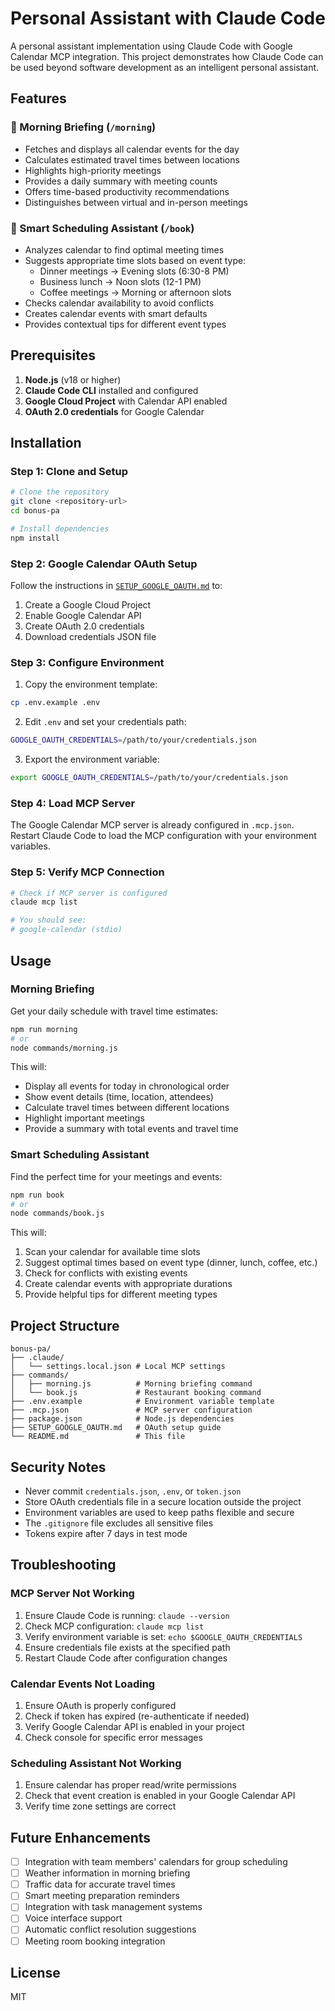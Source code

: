 # Personal Assistant with Claude Code

A personal assistant implementation using Claude Code with Google Calendar MCP integration. This project demonstrates how Claude Code can be used beyond software development as an intelligent personal assistant.

## Features

### 🌅 Morning Briefing (`/morning`)
- Fetches and displays all calendar events for the day
- Calculates estimated travel times between locations
- Highlights high-priority meetings
- Provides a daily summary with meeting counts
- Offers time-based productivity recommendations
- Distinguishes between virtual and in-person meetings

### 📅 Smart Scheduling Assistant (`/book`)
- Analyzes calendar to find optimal meeting times
- Suggests appropriate time slots based on event type:
  - Dinner meetings → Evening slots (6:30-8 PM)
  - Business lunch → Noon slots (12-1 PM)
  - Coffee meetings → Morning or afternoon slots
- Checks calendar availability to avoid conflicts
- Creates calendar events with smart defaults
- Provides contextual tips for different event types

## Prerequisites

1. **Node.js** (v18 or higher)
2. **Claude Code CLI** installed and configured
3. **Google Cloud Project** with Calendar API enabled
4. **OAuth 2.0 credentials** for Google Calendar

## Installation

### Step 1: Clone and Setup

```bash
# Clone the repository
git clone <repository-url>
cd bonus-pa

# Install dependencies
npm install
```

### Step 2: Google Calendar OAuth Setup

Follow the instructions in [`SETUP_GOOGLE_OAUTH.md`](./SETUP_GOOGLE_OAUTH.md) to:
1. Create a Google Cloud Project
2. Enable Google Calendar API
3. Create OAuth 2.0 credentials
4. Download credentials JSON file

### Step 3: Configure Environment

1. Copy the environment template:
```bash
cp .env.example .env
```

2. Edit `.env` and set your credentials path:
```bash
GOOGLE_OAUTH_CREDENTIALS=/path/to/your/credentials.json
```

3. Export the environment variable:
```bash
export GOOGLE_OAUTH_CREDENTIALS=/path/to/your/credentials.json
```

### Step 4: Load MCP Server

The Google Calendar MCP server is already configured in `.mcp.json`.
Restart Claude Code to load the MCP configuration with your environment variables.

### Step 5: Verify MCP Connection

```bash
# Check if MCP server is configured
claude mcp list

# You should see:
# google-calendar (stdio)
```

## Usage

### Morning Briefing

Get your daily schedule with travel time estimates:

```bash
npm run morning
# or
node commands/morning.js
```

This will:
- Display all events for today in chronological order
- Show event details (time, location, attendees)
- Calculate travel times between different locations
- Highlight important meetings
- Provide a summary with total events and travel time

### Smart Scheduling Assistant

Find the perfect time for your meetings and events:

```bash
npm run book
# or
node commands/book.js
```

This will:
1. Scan your calendar for available time slots
2. Suggest optimal times based on event type (dinner, lunch, coffee, etc.)
3. Check for conflicts with existing events
4. Create calendar events with appropriate durations
5. Provide helpful tips for different meeting types

## Project Structure

```
bonus-pa/
├── .claude/
│   └── settings.local.json # Local MCP settings
├── commands/
│   ├── morning.js          # Morning briefing command
│   └── book.js             # Restaurant booking command
├── .env.example            # Environment variable template
├── .mcp.json               # MCP server configuration
├── package.json            # Node.js dependencies
├── SETUP_GOOGLE_OAUTH.md   # OAuth setup guide
└── README.md               # This file
```

## Security Notes

- Never commit `credentials.json`, `.env`, or `token.json`
- Store OAuth credentials file in a secure location outside the project
- Environment variables are used to keep paths flexible and secure
- The `.gitignore` file excludes all sensitive files
- Tokens expire after 7 days in test mode

## Troubleshooting

### MCP Server Not Working
1. Ensure Claude Code is running: `claude --version`
2. Check MCP configuration: `claude mcp list`
3. Verify environment variable is set: `echo $GOOGLE_OAUTH_CREDENTIALS`
4. Ensure credentials file exists at the specified path
5. Restart Claude Code after configuration changes

### Calendar Events Not Loading
1. Ensure OAuth is properly configured
2. Check if token has expired (re-authenticate if needed)
3. Verify Google Calendar API is enabled in your project
4. Check console for specific error messages

### Scheduling Assistant Not Working
1. Ensure calendar has proper read/write permissions
2. Check that event creation is enabled in your Google Calendar API
3. Verify time zone settings are correct

## Future Enhancements

- [ ] Integration with team members' calendars for group scheduling
- [ ] Weather information in morning briefing
- [ ] Traffic data for accurate travel times
- [ ] Smart meeting preparation reminders
- [ ] Integration with task management systems
- [ ] Voice interface support
- [ ] Automatic conflict resolution suggestions
- [ ] Meeting room booking integration

## License

MIT
